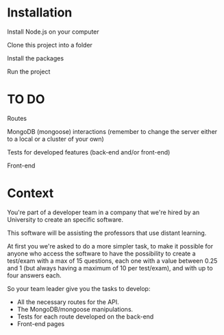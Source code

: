# Installation
Install Node.js on your computer

Clone this project into a folder

Install the packages

Run the project

# TO DO
Routes

MongoDB (mongoose) interactions (remember to change the server either to a local or a cluster of your own)

Tests for developed features (back-end and/or front-end)

Front-end

# Context
You're part of a developer team in a company that we're hired by an University to create an specific software.

This software will be assisting the professors that use distant learning.

At first you we're asked to do a more simpler task, to make it possible for anyone who access the software to have the possibility to create a test/exam with a max of 15 questions, each one with a value between 0.25 and 1 (but always having a maximum of 10 per test/exam), and with up to four answers each.

So your team leader give you the tasks to develop:
- All the necessary routes for the API.
- The MongoDB/mongoose manipulations.
- Tests for each route developed on the back-end
- Front-end pages
